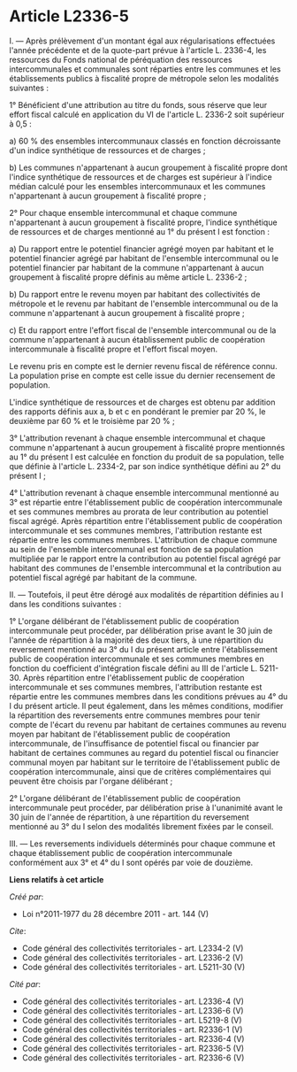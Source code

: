 # Article L2336-5

I. ― Après prélèvement d'un montant égal aux régularisations effectuées l'année précédente et de la quote-part prévue à
l'article L. 2336-4, les ressources du Fonds national de péréquation des ressources intercommunales et communales sont
réparties entre les communes et les établissements publics à fiscalité propre de métropole selon les modalités suivantes : 

1° Bénéficient d'une attribution au titre du fonds, sous réserve que leur effort fiscal calculé en application du VI de
l'article L. 2336-2 soit supérieur à 0,5 : 

a) 60 % des ensembles intercommunaux classés en fonction décroissante d'un indice synthétique de ressources et de charges ; 

b) Les communes n'appartenant à aucun groupement à fiscalité propre dont l'indice synthétique de ressources et de charges est
supérieur à l'indice médian calculé pour les ensembles intercommunaux et les communes n'appartenant à aucun groupement à
fiscalité propre ; 

2° Pour chaque ensemble intercommunal et chaque commune n'appartenant à aucun groupement à fiscalité propre, l'indice
synthétique de ressources et de charges mentionné au 1° du présent I est fonction : 

a) Du rapport entre le potentiel financier agrégé moyen par habitant et le potentiel financier agrégé par habitant de
l'ensemble intercommunal ou le potentiel financier par habitant de la commune n'appartenant à aucun groupement à fiscalité
propre définis au même article L. 2336-2 ; 

b) Du rapport entre le revenu moyen par habitant des collectivités de métropole et le revenu par habitant de l'ensemble
intercommunal ou de la commune n'appartenant à aucun groupement à fiscalité propre ; 

c) Et du rapport entre l'effort fiscal de l'ensemble intercommunal ou de la commune n'appartenant à aucun établissement
public de coopération intercommunale à fiscalité propre et l'effort fiscal moyen. 

Le revenu pris en compte est le dernier revenu fiscal de référence connu. La population prise en compte est celle issue du
dernier recensement de population. 

L'indice synthétique de ressources et de charges est obtenu par addition des rapports définis aux a, b et c en pondérant le
premier par 20 %, le deuxième par 60 % et le troisième par 20 % ; 

3° L'attribution revenant à chaque ensemble intercommunal et chaque commune n'appartenant à aucun groupement à fiscalité
propre mentionnés au 1° du présent I est calculée en fonction du produit de sa population, telle que définie à l'article L.
2334-2, par son indice synthétique défini au 2° du présent I ; 

4° L'attribution revenant à chaque ensemble intercommunal mentionné au 3° est répartie entre l'établissement public de
coopération intercommunale et ses communes membres au prorata de leur contribution au potentiel fiscal agrégé. Après
répartition entre l'établissement public de coopération intercommunale et ses communes membres, l'attribution restante est
répartie entre les communes membres. L'attribution de chaque commune au sein de l'ensemble intercommunal est fonction de sa
population multipliée par le rapport entre la contribution au potentiel fiscal agrégé par habitant des communes de l'ensemble
intercommunal et la contribution au potentiel fiscal agrégé par habitant de la commune. 

II. ― Toutefois, il peut être dérogé aux modalités de répartition définies au I dans les conditions suivantes : 

1° L'organe délibérant de l'établissement public de coopération intercommunale peut procéder, par délibération prise avant le
30 juin de l'année de répartition à la majorité des deux tiers, à une répartition du reversement mentionné au 3° du I du
présent article entre l'établissement public de coopération intercommunale et ses communes membres en fonction du coefficient
d'intégration fiscale défini au III de l'article L. 5211-30. Après répartition entre l'établissement public de coopération
intercommunale et ses communes membres, l'attribution restante est répartie entre les communes membres dans les conditions
prévues au 4° du I du présent article. Il peut également, dans les mêmes conditions, modifier la répartition des reversements
entre communes membres pour tenir compte de l'écart du revenu par habitant de certaines communes au revenu moyen par habitant
de l'établissement public de coopération intercommunale, de l'insuffisance de potentiel fiscal ou financier par habitant de
certaines communes au regard du potentiel fiscal ou financier communal moyen par habitant sur le territoire de
l'établissement public de coopération intercommunale, ainsi que de critères complémentaires qui peuvent être choisis par
l'organe délibérant ; 

2° L'organe délibérant de l'établissement public de coopération intercommunale peut procéder, par délibération prise à
l'unanimité avant le 30 juin de l'année de répartition, à une répartition du reversement mentionné au 3° du I selon des
modalités librement fixées par le conseil. 

III. ― Les reversements individuels déterminés pour chaque commune et chaque établissement public de coopération
intercommunale conformément aux 3° et 4° du I sont opérés par voie de douzième.

**Liens relatifs à cet article**

_Créé par_:

  - Loi n°2011-1977 du 28 décembre 2011 - art. 144 (V)

_Cite_:

  - Code général des collectivités territoriales - art. L2334-2 (V)
  - Code général des collectivités territoriales - art. L2336-2 (V)
  - Code général des collectivités territoriales - art. L5211-30 (V)

_Cité par_:

  - Code général des collectivités territoriales - art. L2336-4 (V)
  - Code général des collectivités territoriales - art. L2336-6 (V)
  - Code général des collectivités territoriales - art. L5219-8 (V)
  - Code général des collectivités territoriales - art. R2336-1 (V)
  - Code général des collectivités territoriales - art. R2336-4 (V)
  - Code général des collectivités territoriales - art. R2336-5 (V)
  - Code général des collectivités territoriales - art. R2336-6 (V)
